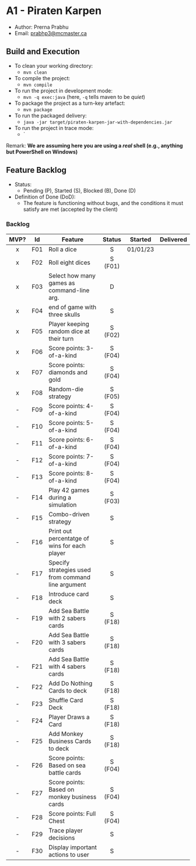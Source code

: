 # A1 - Piraten Karpen

  * Author: Prerna Prabhu
  * Email: prabhp3@mcmaster.ca

## Build and Execution

  * To clean your working directory:
    * `mvn clean`
  * To compile the project:
    * `mvn compile`
  * To run the project in development mode:
    * `mvn -q exec:java` (here, `-q` tells maven to be _quiet_)
  * To package the project as a turn-key artefact:
    * `mvn package`
  * To run the packaged delivery:
    * `java -jar target/piraten-karpen-jar-with-dependencies.jar` 
  * To run the project in trace mode:
    * `

Remark: **We are assuming here you are using a _real_ shell (e.g., anything but PowerShell on Windows)**

## Feature Backlog

 * Status: 
   * Pending (P), Started (S), Blocked (B), Done (D)
 * Definition of Done (DoD):
   * The feature is functioning without bugs, and the conditions it must satisfy are met (accepted by the client)

### Backlog 

| MVP? | Id  | Feature  | Status  |  Started  | Delivered |
| :-:  |:-:  |---       | :-:     | :-:       | :-:       |
| x   | F01 | Roll a dice |  S | 01/01/23 |  |
| x   | F02 | Roll eight dices  |  S (F01) |   |
| x   | F03 | Select how many games as command-line arg.  |  D  |   |
| x   | F04 | end of game with three skulls | S | |
| x   | F05 | Player keeping random dice at their turn | S (F02) | |
| x   | F06 | Score points: 3-of-a-kind | S (F04) | | 
| x   | F07 | Score points: diamonds and gold | S (F04) | |
| x   | F08 | Random-die strategy  | S (F05) | |
| -   | F09 | Score points: 4-of-a-kind | S (F04) | |
| -   | F10 | Score points: 5-of-a-kind | S (F04) | |
| -   | F11 | Score points: 6-of-a-kind | S (F04) | |
| -   | F12 | Score points: 7-of-a-kind | S (F04) | |
| -   | F13 | Score points: 8-of-a-kind | S (F04) | |
| -   | F14 | Play 42 games during a simulation | S (F03) | |
| -   | F15 | Combo-driven strategy | S | |
| -   | F16 | Print out percentatge of wins for each player | S | |
| -   | F17 | Specify strategies used from command line argument | S | |
| -   | F18 | Introduce card deck | S | |
| -   | F19 | Add Sea Battle with 2 sabers cards | S (F18) | |
| -   | F20 | Add Sea Battle with 3 sabers cards | S (F18) | |
| -   | F21 | Add Sea Battle with 4 sabers cards | S (F18) | |
| -   | F22 | Add Do Nothing Cards to deck | S (F18) | |
| -   | F23 | Shuffle Card Deck | S (F18) | |
| -   | F24 | Player Draws a Card | S (F18) | |
| -   | F25 | Add Monkey Business Cards to deck | S (F18) | |
| -   | F26 | Score points: Based on sea battle cards | S (F04) | |
| -   | F27 | Score points: Based on monkey business cards | S (F04) | |
| -   | F28 | Score points: Full Chest | S (F04) | |
| -   | F29 | Trace player decisions | S | |
| -   | F30 | Display important actions to user | S | |


